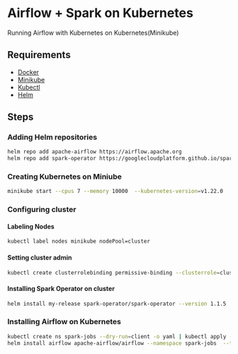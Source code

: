 # Airflow + Spark on Kubernetes

Running Airflow with Kubernetes on Kubernetes(Minikube)

## Requirements

- [Docker](https://www.docker.com/)
- [Minikube](https://minikube.sigs.k8s.io/docs/start/)
- [Kubectl](https://kubernetes.io/docs/tasks/tools/#kubectl)
- [Helm](https://helm.sh/)

## Steps

### Adding Helm repositories

```bash
helm repo add apache-airflow https://airflow.apache.org
helm repo add spark-operator https://googlecloudplatform.github.io/spark-on-k8s-operator
```

### Creating Kubernetes on Miniube
```bash
minikube start --cpus 7 --memory 10000  --kubernetes-version=v1.22.0
```

### Configuring cluster

#### Labeling Nodes
```bash
kubectl label nodes minikube nodePool=cluster
```

#### Setting cluster admin
```bash
kubectl create clusterrolebinding permissive-binding --clusterrole=cluster-admin --user=admin --user=kubelet --group=system:serviceaccounts
```

#### Installing Spark Operator on cluster
```bash
helm install my-release spark-operator/spark-operator --version 1.1.5
```

### Installing Airflow on Kubernetes
```bash
kubectl create ns spark-jobs --dry-run=client -o yaml | kubectl apply -f -
helm install airflow apache-airflow/airflow --namespace spark-jobs  --timeout 600s
```
